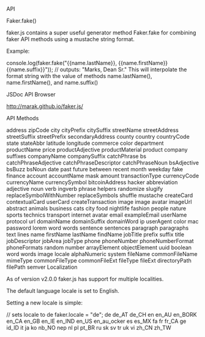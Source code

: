 API

Faker.fake()

faker.js contains a super useful generator method Faker.fake for combining faker API methods using a mustache string format.

Example:

console.log(faker.fake("{{name.lastName}}, {{name.firstName}} {{name.suffix}}"));
// outputs: "Marks, Dean Sr."
This will interpolate the format string with the value of methods name.lastName(), name.firstName(), and name.suffix()

JSDoc API Browser

http://marak.github.io/faker.js/

API Methods

address
zipCode
city
cityPrefix
citySuffix
streetName
streetAddress
streetSuffix
streetPrefix
secondaryAddress
county
country
countryCode
state
stateAbbr
latitude
longitude
commerce
color
department
productName
price
productAdjective
productMaterial
product
company
suffixes
companyName
companySuffix
catchPhrase
bs
catchPhraseAdjective
catchPhraseDescriptor
catchPhraseNoun
bsAdjective
bsBuzz
bsNoun
date
past
future
between
recent
month
weekday
fake
finance
account
accountName
mask
amount
transactionType
currencyCode
currencyName
currencySymbol
bitcoinAddress
hacker
abbreviation
adjective
noun
verb
ingverb
phrase
helpers
randomize
slugify
replaceSymbolWithNumber
replaceSymbols
shuffle
mustache
createCard
contextualCard
userCard
createTransaction
image
image
avatar
imageUrl
abstract
animals
business
cats
city
food
nightlife
fashion
people
nature
sports
technics
transport
internet
avatar
email
exampleEmail
userName
protocol
url
domainName
domainSuffix
domainWord
ip
userAgent
color
mac
password
lorem
word
words
sentence
sentences
paragraph
paragraphs
text
lines
name
firstName
lastName
findName
jobTitle
prefix
suffix
title
jobDescriptor
jobArea
jobType
phone
phoneNumber
phoneNumberFormat
phoneFormats
random
number
arrayElement
objectElement
uuid
boolean
word
words
image
locale
alphaNumeric
system
fileName
commonFileName
mimeType
commonFileType
commonFileExt
fileType
fileExt
directoryPath
filePath
semver
Localization

As of version v2.0.0 faker.js has support for multiple localities.

The default language locale is set to English.

Setting a new locale is simple:

// sets locale to de
faker.locale = "de";
de
de_AT
de_CH
en
en_AU
en_BORK
en_CA
en_GB
en_IE
en_IND
en_US
en_au_ocker
es
es_MX
fa
fr
fr_CA
ge
id_ID
it
ja
ko
nb_NO
nep
nl
pl
pt_BR
ru
sk
sv
tr
uk
vi
zh_CN
zh_TW